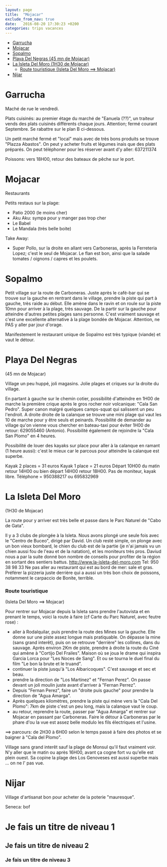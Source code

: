 ```yaml
---
layout: page
title:  "Mojacar"
exclude_from_nav: true
date:   2016-08-20 17:30:23 +0200
categories: trips vacances
---
```


<!-- START doctoc generated TOC please keep comment here to allow auto update -->
<!-- DON'T EDIT THIS SECTION, INSTEAD RE-RUN doctoc TO UPDATE -->


- [Garrucha](#garrucha)
- [Mojacar](#mojacar)
- [Sopalmo](#sopalmo)
- [Playa Del Negras (45 mn de Mojacar)](#playa-del-negras-45-mn-de-mojacar)
- [La Isleta Del Moro (1H30 de Mojacar)](#la-isleta-del-moro-1h30-de-mojacar)
    - [Route touristique (Isleta Del Moro ==> Mojacar)](#route-touristique-isleta-del-moro--mojacar)
- [Nijar](#nijar)

<!-- END doctoc generated TOC please keep comment here to allow auto update -->

# Garrucha

Maché de rue le vendredi.

Plats cuisinés: au premier étage du marché de "Eanuela (??)", un traiteur vends des plats cuisinés différents chaque jours.
Attention; fermé courant Septembre. Se rabattre sur le plan B ci-dessous.

Un petit marché fermé et "local" mais avec de très bons produits se trouve "Plazza Abastos". On peut y acheter fruits et légumes inais que des plats préparés. On peut téléphoner pour les réserver avant d'y aller:  637211374

Poissons:
vers 18H00, retour des bateaux de pêche sur le port.

# Mojacar

Restaurants

Petits restaus sur la plage:
- Patio 2000 (le moins cher)
- Aku Aku: sympa pour y manger pas trop cher
- Le Babel
- Le Mandala (très belle boite)

Take Away:
- Super Pollo, sur la droite en allant vers Carboneras, après la Ferreteria Lopez; c'est le seul de Mojacar. Le flan est bon, ainsi que la salade tomates / oignons / capres et les poulets.

# Sopalmo

Petit village sur la route de Carboneras. Juste après le café-bar qui se trouve sur la gauche en rentrant dans le village, prendre la piste qui part à gauche, très raide au début. Elle amène dans le ravin et on roule sur la piste 10mn pour arriver à la plage, très sauvage. De la partir sur la gauche pour atteindre d'autres petites plages sans personne. C'est vraiment sauvage et c'est une excellente alternative à la plage bondée de Mojacar.
Attention, ne PAS y aller par jour d'orage.

Manifestement le restaurant unique de Sopalmo est très typique (viande) et vaut le détour.

# Playa Del Negras

(45 mn de Mojacar)

Village un peu huppé, joli magasins.
Jolie plages et criques sur la droite du village.

En partant à gauche sur le chemin cotier, possibilité d'atteindre en 1H00 de marche la première crique après le gros rocher noir volcanique: "Cala San Pedro". Super canon malgré quelques camps-squat qui salissent un peu l'endroit. A droite droite de la calanque se trouve une mini plage qui vaut les 10 de marche pour y être seuls et peinards.
Possibilité de demander au village qu'on vienne vous chercher en bateau-taxi pour éviter 1H00 de retour: 629055460 (Antonio).
Possibilité également de rejoindre la "Cala San Plomo" en 4 heures.

Possibilité de louer des kayaks sur place pour aller à la calanque en ramant (1 heure aussi): c'est le mieux car le parcous pour atteindre la calanque est superbe.

Kayak 2 places = 31 euros
Kayak 1 place = 21 euros
Départ 10H00 du matin retour 14H00 ou bien départ 14H00 retour 18H00.
Pas de moniteur, kayak libre.
Téléphone = 950388217 ou 695832969

# La Isleta Del Moro

(1H30 de Mojacar)

La route pour y arriver est très belle et passe dans le Parc Naturel de "Cabo de Gata".

Il y a 3 clubs de plongée à la Isleta. Nous avons plongé une seule fois avec le "Centro de Buceo", dirigé par David. Un club resté simple, on plonge avec un bon vieux bombard, le chien du club est de la partie (je n'ai jamais vu un chien aussi fou de l'eau et de la natation), et les moniteurs très pros. Daviud nous a par la suite donné bon nombre de conseils pour profiter de la région en sortant des sentiers battus.
http://www.la-isleta-del-moro.com
Tel: 950 38 98 33
Ne pas aller au restaurant qui est au bord de mer: sale et gras. Préférer la pizzeria juste derrière qui a aussi un très bon choix de poissons, notamment le carpaccio de Bonite, terrible.

<a name="abcd"></a>

### Route touristique

(Isleta Del Moro ==> Mojacar)

Pour rentrer sur Mojacar depuis la Isleta sans prendre l'autovista et en prenant le temps, voici la route à faire (cf Carte du Parc Naturel, avec feutre rose) :
- aller à Rodalquilar, puis prendre la route des Mines sur la gauche. Elle donne sur une piste assez longue mais pratiquable. On dépasse la mine (sans grand interêt), puis on se retrouve "derrière" les collines, dans du sauvage. Après environ 2Km de piste, prendre à droite la route du Ciné qui amène à "Cortijo Del Frailes". Maison où se joua le drame qui inspira Garcia Lorca pour "Les Noces de Sang". Et ou se tourna le duel final du film "Le bon la brute et le truand".
- continuer la piste jusqu'à "Los Albaricoques". C'est sauvage et sec et beau.
- prendre la direction de "Los Martinez" et "Fernan Perez". On passe devant un joli moulin juste avant d'arriver à "Fernan Perrez".
- Depuis "Fernan Perez", faire un "droite puis gauche" pour prendre la direction de "Agua Amarga".
- Après quelques kilomètres, prendre la piste qui mène vers la "Cala Del Plomo": 7km de piste c'est un peu long, mais la calanque vaut le coup.
- au retour, reprendre la route, passer par "Agua Amarga" et rentrer sur Mojacar en passant par Carboneras. Faire le détour à Carboneras par le phare d'ou la vue est assez belle modulo les fils électriques et l'usine.

==> parcours: de 2H30 à 6H00 selon le temps passé à faire des photos et se baigner à "Cala del Plomo".


Village sans grand interêt sauf la plage de Monsul qu'il faut vraiment voir. N'y aller que le matin ou après 16H00, avant ça cogne fort vu qu'elle est plein ouest. Sa copine la plage des Los Genoveses est aussi superbe mais ... on ne l' pas vue.

# Nijar

Village d'artisanat bon pour acheter de la poterie "mauresque".

Seneca: bof


# Je fais un titre de niveau 1

## Je fais un titre de niveau 2

### Je fais un titre de niveau 3
